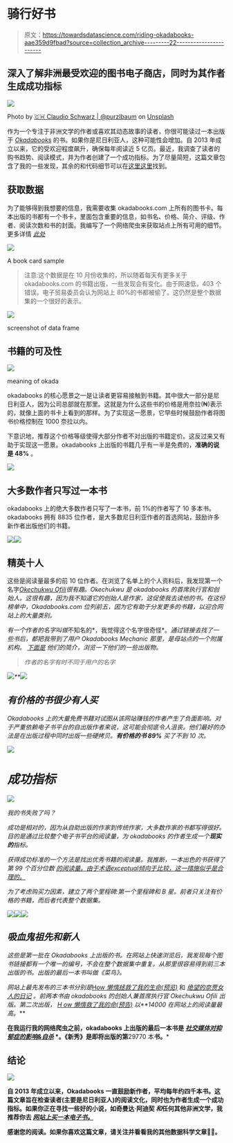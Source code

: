 # 骑行好书

> 原文：<https://towardsdatascience.com/riding-okadabooks-aae359d9fbad?source=collection_archive---------22----------------------->

## 深入了解非洲最受欢迎的图书电子商店，同时为其作者生成成功指标

![](img/35c71bd85f34ebcb019b4dc4bf3e12a7.png)

Photo by [🇨🇭 Claudio Schwarz | @purzlbaum](https://unsplash.com/@purzlbaum?utm_source=medium&utm_medium=referral) on [Unsplash](https://unsplash.com?utm_source=medium&utm_medium=referral)

作为一个专注于非洲文学的作者或喜欢其动态故事的读者，你很可能读过一本出版于 [*Okadabooks*](https://okadabooks.com/store) 的书。如果你是尼日利亚人，这种可能性会增加。自 2013 年成立以来，它的受欢迎程度飙升，确保每年阅读近 5 亿页。最近，我调查了读者的购书趋势、阅读模式，并为作者创建了一个成功指标。为了尽量简短，这篇文章包含了我的一些发现，其余的和代码细节可以在[这里这里](https://github.com/EdidiongEsu/analyzing_okadabooks)找到。

## **获取数据**

为了能够得到我想要的信息，我需要收集 okadabooks.com 上所有的图书卡。每本出版的书都有一个书卡，里面包含重要的信息，如书名、价格、简介、评级、作者、阅读次数和书的封面。我编写了一个网络爬虫来获取站点上所有可用的细节。更多详情 [*此处*](https://github.com/EdidiongEsu/okadabooks_scraper)

![](img/758c715afaf40835aac83070ab71b0a2.png)

A book card sample

> 注意:这个数据是在 10 月份收集的，所以随着每天有更多关于 okadabooks.com 的书籍出版，一些发现会有变化。由于网速低，403 个错误。电子贸易委员会认为网站上 80%的书都被偷了。这仍然是整个数据集的一个很好的表示。

![](img/6aec64d7c27fad5d319c7d31e7cdcce0.png)

screenshot of data frame

## 书籍的可及性

![](img/64a851ad1d9f5e49e69dd0ef1f9d329c.png)

meaning of okada

okadabooks 的核心愿景之一是让读者更容易接触到书籍。其中很大一部分是尼日利亚人，因为公司总部就在那里。这就是为什么这些书的价格是用奈拉(₦)表示的，就像上面的书卡上看到的那样。为了实现这一愿景，它早些时候鼓励作者将图书价格控制在 1000 奈拉以内。

下意识地，推荐这个价格等级使得大部分作者不对出版的书籍定价。这反过来又有助于实现这一愿景。okadabooks 上出版的书籍几乎有一半是免费的，**准确的说是 48%** 。

![](img/13cbfc9beabe23f16be4f7aa58daf2d8.png)

## 大多数作者只写过一本书

okadabooks 上的绝大多数作者只写了一本书，前 1%的作者写了 10 多本书。okadabooks 拥有 8835 位作者，是大多数尼日利亚作者的首选网站，鼓励许多新作者出版他们的书籍。

![](img/cace8e84e9358a1cde69dbeac8b5b791.png)![](img/cfd3629343295464e1c3449e97022d20.png)

## **精英十人**

这些是阅读量最多的前 10 位作者。在浏览了名单上的个人资料后，我发现第一个名字[*Okechukwu Ofili*](https://www.konbini.com/ng/lifestyle/okechukwu-ofili-is-helping-nigerian-authors-get-paid-for-their-work/)*很有趣。Okechukwu 是 okadabooks 的首席执行官和创始人。这很有趣，因为我不知道它的创始人是作家，这促使我去读他的书。在这份榜单中，Okadabooks.com 位列前五，因为它有助于分发更多的书籍，以迎合网站上的大量类别。*

*有一个作者的名字叫做*不知名的*，我觉得这个名字很奇怪*。*通过链接去找了一些书后，都把我带到了用户 *Okadabooks Mechanic* 那里，是母站点的一个附属机构。 [*下面是*](https://okadabooks.com/user/OkadabooksMechanic) 他们的简介，浏览一下他们的一些出版物。*

> *作者的名字有时不同于用户的名字*

*![](img/4c0a6ea77879c22090763a60372b9f37.png)**![](img/062e5595c420432ea5aacfeb6b2e32ed.png)*

## ***有价格的书很少有人买***

*Okadabooks 上的大量免费书籍对试图从该网站赚钱的作者产生了负面影响。对于严重依赖电子书平台的自出版作者来说，这可能会彻底令人沮丧。他们最好的办法是在出版过程中同时出版一些硬拷贝。**有价格的书 89%** 买了不到 10 次。*

*![](img/b2a4e8c46910f5a5481d35f0cfb35098.png)*

# *成功指标*

*![](img/8dc8cfa634f16a93cb058aed581583dc.png)*

*我的书失败了吗？*

*成功是相对的，因为从自助出版的作家到传统作家，大多数作家的书都写得很好。目的是通过比较整个电子书平台的阅读量，为 okadabooks 的作者生成一个**现实的**指标。*

*获得成功标准的一个方法是找出优秀书籍的阅读量。我推断，一本出色的书获得了第 99 个百分位数 [*的阅读量。由于术语*exceptual*倾向于比较，这一措施似乎是合理的。*](https://en.wikipedia.org/wiki/Percentile)*

*为了考虑购买力因素，建立了两个里程碑:第一个里程碑和 B 星。前者只关注有价格的书籍，而后者代表整个数据集。*

*![](img/c552c1d779b51572df0fe89adef7409b.png)**![](img/58dc4d6fe8febda05314266749552fca.png)**![](img/6a9b1c6cfff48f37ec614ba4c23cec35.png)*

## *吸血鬼祖先和新人*

*这些是第一批在 Okadabooks 上出版的书。在网站上快速浏览后，我发现每个图书链接都有一个唯一的编号，不会在整个数据集中重复。从那里很容易得到前三本出版的书。出版的最后一本书叫做《菜鸟》。*

*网站上最先发布的三本书分别是[](https://okadabooks.com/book/about/how_stupidity_saved_my_life/1)*[H*ow 懒惰拯救了我的生命(预览)*](https://okadabooks.com/book/about/how_laziness_saved_my_life_preview/2) 和 [*绝望的奈贾女人的日记*](https://okadabooks.com/book/about/the_diary_of_a_desperate_naija_woman/3) *。*前两本书由 okadabooks 的创始人兼首席执行官 Okechukwu Ofili 出版。第二次出版， [H *ow 懒惰救了我的命(预告)*](https://okadabooks.com/book/about/how_laziness_saved_my_life_preview/2) 以**14000 在网站上的阅读量最高。****

**在我运行我的网络爬虫之前，okadabooks 上出版的最后一本书是 [*社交媒体对抑郁症的影响&自杀*](https://okadabooks.com/book/about/the_influence_of_social_media_on_depression_suicide/29770) *。《新秀》是即将出版的第**29770 本**书。***

## ****结论****

**![](img/208890784d64ca10a386551b141ad13a.png)**

**自 2013 年成立以来，Okadabooks 一直鼓励新作者，平均每年约四千本书。这篇文章旨在检查读者(主要是尼日利亚人)的阅读文化，同时也为作者生成一个成功指标。如果你正在寻找一些好的小说，如奇曼达·阿迪契 *和*任何其他非洲文学，我推荐你去 [*网站上买一本电子书。*](https://okadabooks.com/store)**

**感谢您的阅读。如果你喜欢这篇文章，请关注并看看我的其他数据科学文章🙏🙏。**